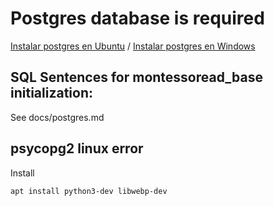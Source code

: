 # Postgres database is required
[Instalar postgres en Ubuntu](https://www.digitalocean.com/community/tutorials/how-to-install-and-use-postgresql-on-ubuntu-18-04) / 
[Instalar postgres en Windows](https://www.locurainformaticadigital.com/2018/09/08/descargar-e-instalar-postgresql-en-windows/)

## SQL Sentences for montessoread_base initialization:
See docs/postgres.md


## psycopg2 linux error

Install

``` bash
apt install python3-dev libwebp-dev
```


